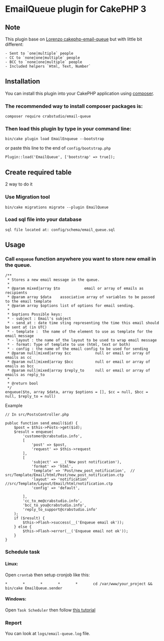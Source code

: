 # EmailQueue plugin for CakePHP 3

## Note

This plugin base on [Lorenzo cakephp-email-queue](https://github.com/lorenzo/cakephp-email-queue) but with little bit different:

	- Sent to `one|multiple` people
	- CC to `none|one|multiple` people
	- BCC to `none|one|multiple` people
	- Included helpers `Html, Text, Number`

## Installation

You can install this plugin into your CakePHP application using [composer](http://getcomposer.org).

### The recommended way to install composer packages is:

```
composer require crabstudio/email-queue
```

### Then load this plugin by type in your command line:

```
bin/cake plugin load EmailEnqueue --bootstrap
```
or paste this line to the end of `config/bootstrap.php`
```
Plugin::load('EmailQueue', ['bootstrap' => true]);
```

## Create required table

2 way to do it

### Use Migration tool

```
bin/cake migrations migrate --plugin EmailQueue
```

### Load sql file into your database

```
sql file located at: config/schema/email_queue.sql
```

## Usage

### Call `enqueue` function anywhere you want to store new email in the queue.

```
/**
 * Stores a new email message in the queue.
 *
 * @param mixed|array $to           email or array of emails as recipients
 * @param array $data    associative array of variables to be passed to the email template
 * @param array $options list of options for email sending.
 *
 * $options Possible keys:
 * - subject : Email's subject
 * - send_at : date time sting representing the time this email should be sent at (in UTC)
 * - template :  the name of the element to use as template for the email message
 * - layout : the name of the layout to be used to wrap email message
 * - format: Type of template to use (html, text or both)
 * - config : the name of the email config to be used for sending
 * @param null|mixed|array $cc           null or email or array of emails as cc
 * @param null|mixed|array $bcc          null or email or array of emails as bcc
 * @param null|mixed|array $reply_to     null or email or array of emails as reply_to
 *
 * @return bool
 */
enqueue($to, array $data, array $options = [], $cc = null, $bcc = null, $reply_to = null)
```

Example

```
// In src/PostsController.php

publuc function send_email($id) {
	$post = $this->Posts->get($id);
	$result = enqueue(
		'customer@crabstudio.info',
		[
			'post' => $post,
			'request' => $this->request
		],
		[
			'subject' => __('New post notification'),
			'format' => 'html',
			'template' => 'Post/new_post_notification',  // src/Template/Email/html/Post/new_post_notification.ctp
			'layout' => 'notification' //src/Template/Layout/Email/html/notification.ctp
			'config' => 'default',

		],
		'cc_to_me@crabstudio.info',
		'bcc_to_you@crabstudio.info',
		'reply_to_support@crabstudio.info'
	);
	if ($result) {
		$this->Flash->success(__('Enqueue email ok'));
	} else {
		$this->Flash->error(__('Enqueue email not ok'));
	}
}
```

### Schedule task

#### Linux:

Open `crontab` then setup cronjob like this:
```
*       *       *       *       *       cd /var/www/your_project && bin/cake EmailQueue.sender
```

#### Windows:

Open `Task Scheduler` then follow [this tutorial](http://www.digitalcitizen.life/how-create-task-basic-task-wizard)

### Report

You can look at `logs/email-queue.log` file.